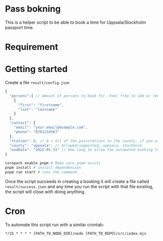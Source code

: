 # Pass bokning
This is a helper script to be able to book a time for Uppsala/Stockholm passport time.

# Requirement

# Getting started
Create a file `result/config.json`
```js
{
  "persons":[ // Amount of persons to book for. Feel free to add or remove, add empty objects if you want to be anonymous.
    {
      "first": "firstname",
      "last": "lastname"
    }
  ],
  "contact": {
    "email": "your.email@example.com",
    "phone": "0701234567"
  },
  "station": 0, // 0 = all of the passstations in the county, if you want a specific one you need to check it up.
  "county": "uppsala", // Allowed/supported: uppsala, stockholm
  "endDate": "2022-05-31" // How long to allow the automated booking to work
}
```

```bash
corepack enable pnpm # Make sure pnpm exists
pnpm install # install dependencies
pnpm run start # runs the command.
```

Once the script succeeds in creating a booking it will create a file called `result/success.json` and any time you run the script with that file existing, the script will close with doing anything.


# Cron
To automate this script run with a similar crontab:
```
*/15 * * * * [PATH_TO_NODE_DIR]/node [PATH_TO_REPO]/src/index.mjs
```